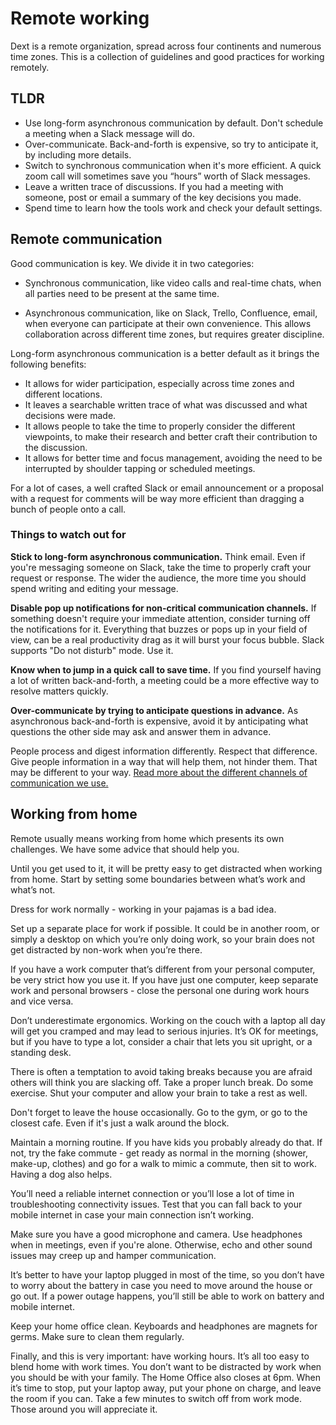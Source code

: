 # Remote working

Dext is a remote organization, spread across four continents and numerous time zones. This is a collection of guidelines and good practices for working remotely.

## TLDR

* Use long-form asynchronous communication by default. Don't schedule a meeting when a Slack message will do.
* Over-communicate. Back-and-forth is expensive, so try to anticipate it, by including more details.
* Switch to synchronous communication when it's more efficient. A quick zoom call will sometimes save you “hours” worth of Slack messages.
* Leave a written trace of discussions. If you had a meeting with someone, post or email a summary of the key decisions you made.
* Spend time to learn how the tools work and check your default settings.

## Remote communication

Good communication is key. We divide it in two categories:

* Synchronous communication, like video calls and real-time chats, when all parties need to be present at the same time.

* Asynchronous communication, like on Slack, Trello, Confluence, email, when everyone can participate at their own convenience. This allows collaboration across different time zones, but requires greater discipline.

Long-form asynchronous communication is a better default as it brings the following benefits:

* It allows for wider participation, especially across time zones and different locations.
* It leaves a searchable written trace of what was discussed and what decisions were made.
* It allows people to take the time to properly consider the different viewpoints, to make their research and better craft their contribution to the discussion.
* It allows for better time and focus management, avoiding the need to be interrupted by shoulder tapping or scheduled meetings.

For a lot of cases, a well crafted Slack or email announcement or a proposal with a request for comments will be way more efficient than dragging a bunch of people onto a call.

### Things to watch out for

**Stick to long-form asynchronous communication.** Think email. Even if you're messaging someone on Slack, take the time to properly craft your request or response. The wider the audience, the more time you should spend writing and editing your message.

**Disable pop up notifications for non-critical communication channels.** If something doesn't require your immediate attention, consider turning off the notifications for it. Everything that buzzes or pops up in your field of view, can be a real productivity drag as it will burst your focus bubble. Slack supports "Do not disturb" mode. Use it.

**Know when to jump in a quick call to save time.** If you find yourself having a lot of written back-and-forth, a meeting could be a more effective way to resolve matters quickly.

**Over-communicate by trying to anticipate questions in advance.** As asynchronous back-and-forth is expensive, avoid it by anticipating what questions the other side may ask and answer them in advance.

People process and digest information differently. Respect that difference. Give people information in a way that will help them, not hinder them. That may be different to your way. [Read more about the different channels of communication we use.](channels.md)


## Working from home

Remote usually means working from home which presents its own challenges. We have some advice that should help you.

Until you get used to it, it will be pretty easy to get distracted when working from home. Start by setting some boundaries between what’s work and what’s not.

Dress for work normally - working in your pajamas is a bad idea.

Set up a separate place for work if possible. It could be in another room, or simply a desktop on which you’re only doing work, so your brain does not get distracted by non-work when you’re there.

If you have a work computer that’s different from your personal computer, be very strict how you use it. If you have just one computer, keep separate work and personal browsers - close the personal one during work hours and vice versa.

Don’t underestimate ergonomics. Working on the couch with a laptop all day will get you cramped and may lead to serious injuries. It’s OK for meetings, but if you have to type a lot, consider a chair that lets you sit upright, or a standing desk.

There is often a temptation to avoid taking breaks because you are afraid others will think you are slacking off. Take a proper lunch break. Do some exercise. Shut your computer and allow your brain to take a rest as well.

Don't forget to leave the house occasionally. Go to the gym, or go to the closest cafe. Even if it's just a walk around the block.

Maintain a morning routine. If you have kids you probably already do that. If not, try the fake commute - get ready as normal in the morning (shower, make-up, clothes) and go for a walk to mimic a commute, then sit to work. Having a dog also helps.

You’ll need a reliable internet connection or you’ll lose a lot of time in troubleshooting connectivity issues. Test that you can fall back to your mobile internet in case your main connection isn’t working.

Make sure you have a good microphone and camera. Use headphones when in meetings, even if you're alone. Otherwise, echo and other sound issues may creep up and hamper communication.

It’s better to have your laptop plugged in most of the time, so you don’t have to worry about the battery in case you need to move around the house or go out. If a power outage happens, you’ll still be able to work on battery and mobile internet.

Keep your home office clean. Keyboards and headphones are magnets for germs. Make sure to clean them regularly.

Finally, and this is very important: have working hours. It’s all too easy to blend home with work times. You don’t want to be distracted by work when you should be with your family. The Home Office also closes at 6pm. When it’s time to stop, put your laptop away, put your phone on charge, and leave the room if you can. Take a few minutes to switch off from work mode. Those around you will appreciate it.
